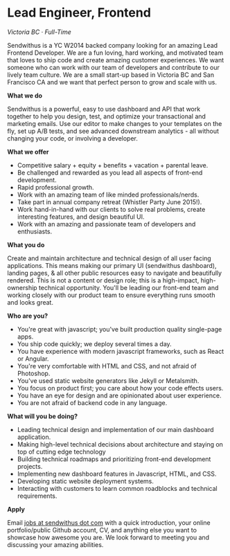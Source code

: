 ---
---

# Lead Engineer, Frontend

_Victoria BC &middot; Full-Time_

Sendwithus is a YC W2014 backed company looking for an amazing Lead Frontend Developer. We are a fun loving, hard working, and motivated team that loves to ship code and create amazing customer experiences. We want someone who can work with our team of developers and contribute to our lively team culture. We are a small start-up based in Victoria BC and San Francisco CA and we want that perfect person to grow and scale with us.

<!-- more -->

__What we do__ 

Sendwithus is a powerful, easy to use dashboard and API that work together to help you design, test, and optimize 
your transactional and marketing emails. Use our editor to make changes to your templates on the fly, set up A/B 
tests, and see advanced downstream analytics - all without changing your code, or involving a developer.


__What we offer__

* Competitive salary + equity + benefits + vacation + parental leave.
* Be challenged and rewarded as you lead all aspects of front-end development.
* Rapid professional growth.
* Work with an amazing team of like minded professionals/nerds.
* Take part in annual company retreat (Whistler Party June 2015!).
* Work hand-in-hand with our clients to solve real problems, create interesting features, and design beautiful UI.
* Work with an amazing and passionate team of developers and enthusiasts.

__What you do__

Create and maintain architecture and technical design of all user facing applications. This means making our primary 
UI (sendwithus dashboard), landing pages, & all other public resources easy to navigate and beautifully rendered.
This is not a content or design role; this is a high-impact, high-ownership technical opportunity. You'll be leading 
our front-end team and working closely with our product team to ensure everything runs smooth and looks great.


__Who are you?__

* You're great with javascript; you've built production quality single-page apps.
* You ship code quickly; we deploy several times a day.
* You have experience with modern javascript frameworks, such as React or Angular.
* You're very comfortable with HTML and CSS, and not afraid of Photoshop.
* You've used static website generators like Jekyll or Metalsmith.
* You focus on product first; you care about how your code effects users.
* You have an eye for design and are opinionated about user experience.
* You are not afraid of backend code in any language.


__What will you be doing?__

* Leading technical design and implementation of our main dashboard application.
* Making high-level technical decisions about architecture and staying on top of cutting edge technology
* Building technical roadmaps and prioritizing front-end development projects.
* Implementing new dashboard features in Javascript, HTML, and CSS.
* Developing static website deployment systems.
* Interacting with customers to learn common roadblocks and technical requirements.




__Apply__

Email [jobs at sendwithus dot com](mailto:jobs@sendwithus.com) with a quick introduction, your online 
portfolio/public Github account, CV, and anything else you want to showcase how awesome you are. We look forward to 
meeting you and discussing your amazing abilities.

